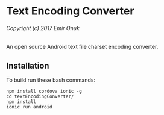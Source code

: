 # Text Encoding Converter

###### Copyright (c) 2017 Emir Onuk

An open source Android text file charset encoding converter.

## Installation
To build run these bash commands:
~~~
npm install cordova ionic -g
cd textEncodingConverter/
npm install
ionic run android
~~~


